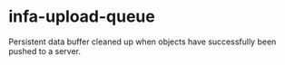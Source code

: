 # infa-upload-queue
Persistent data buffer cleaned up when objects have successfully been pushed to a server.
